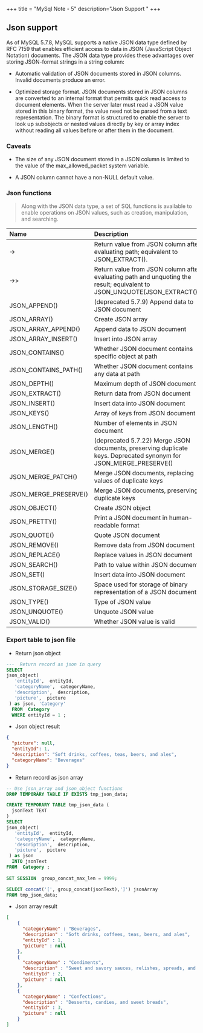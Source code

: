 +++
title = "MySql Note - 5"
description="Json Support "
+++

## Json support 

As of MySQL 5.7.8, MySQL supports a native JSON data type defined by RFC 7159 that enables efficient access to data in JSON (JavaScript Object Notation) documents. The JSON data type provides these advantages over storing JSON-format strings in a string column:

* Automatic validation of JSON documents stored in JSON columns. Invalid documents produce an error.

* Optimized storage format. JSON documents stored in JSON columns are converted to an internal format that permits quick read access to document elements. When the server later must read a JSON value stored in this binary format, the value need not be parsed from a text representation. The binary format is structured to enable the server to look up subobjects or nested values directly by key or array index without reading all values before or after them in the document.



### Caveats

* The size of any JSON document stored in a JSON column is limited to the value of the max_allowed_packet system variable. 

* A JSON column cannot have a non-NULL default value.


### Json functions

> Along with the JSON data type, a set of SQL functions is available to enable operations on JSON values, such as creation, manipulation, and searching. 


Name |  Description
:--|:--|
->  | Return value from JSON column after evaluating path; equivalent to JSON_EXTRACT().
->>  | Return value from JSON column after evaluating path and unquoting the result; equivalent to JSON_UNQUOTE(JSON_EXTRACT()).
JSON_APPEND() |  (deprecated 5.7.9)  Append data to JSON document
JSON_ARRAY() |   Create JSON array
JSON_ARRAY_APPEND() |   Append data to JSON document
JSON_ARRAY_INSERT() |   Insert into JSON array
JSON_CONTAINS() |   Whether JSON document contains specific object at path
JSON_CONTAINS_PATH() |   Whether JSON document contains any data at path
JSON_DEPTH() |   Maximum depth of JSON document
JSON_EXTRACT() |   Return data from JSON document
JSON_INSERT() |   Insert data into JSON document
JSON_KEYS() |   Array of keys from JSON document
JSON_LENGTH() |   Number of elements in JSON document
JSON_MERGE() |  (deprecated 5.7.22)  Merge JSON documents, preserving duplicate keys. Deprecated synonym for JSON_MERGE_PRESERVE() | 
JSON_MERGE_PATCH() |   Merge JSON documents, replacing values of duplicate keys
JSON_MERGE_PRESERVE() |   Merge JSON documents, preserving duplicate keys
JSON_OBJECT() |   Create JSON object
JSON_PRETTY() |   Print a JSON document in human-readable format
JSON_QUOTE() |   Quote JSON document
JSON_REMOVE() |   Remove data from JSON document
JSON_REPLACE() |   Replace values in JSON document
JSON_SEARCH() |   Path to value within JSON document
JSON_SET() |   Insert data into JSON document
JSON_STORAGE_SIZE() |   Space used for storage of binary representation of a JSON document
JSON_TYPE() |   Type of JSON value
JSON_UNQUOTE() |   Unquote JSON value
JSON_VALID() |   Whether JSON value is valid


### Export table to json file

* Return json object

```sql
---  Return record as json in query
SELECT 
json_object( 
   'entityId',  entityId,
   'categoryName',  categoryName,
   'description',  description,
   'picture',  picture
 ) as json, 'Category' 
  FROM  Category 
  WHERE entityId = 1 ; 
```

* Json object result

```json
{
  "picture": null,
  "entityId": 1,
  "description": "Soft drinks, coffees, teas, beers, and ales",
  "categoryName": "Beverages"
}

```

* Return record as json array


```sql
-- Use json_array and json_object functions 
DROP TEMPORARY TABLE IF EXISTS tmp_json_data;

CREATE TEMPORARY TABLE tmp_json_data (
  jsonText TEXT
) 
SELECT 
json_object( 
   'entityId',  entityId,
   'categoryName',  categoryName,
   'description',  description,
   'picture',  picture
 ) as json 
  INTO jsonText
FROM  Category ; 
  
SET SESSION  group_concat_max_len = 9999;

SELECT concat('[', group_concat(jsonText),']') jsonArray
FROM tmp_json_data;
```

* Json array result

```json
[
    {
      "categoryName" : "Beverages",
      "description" : "Soft drinks, coffees, teas, beers, and ales",
      "entityId" : 1,
      "picture" : null
    },
    {
      "categoryName" : "Condiments",
      "description" : "Sweet and savory sauces, relishes, spreads, and seasonings",
      "entityId" : 2,
      "picture" : null
    },
    {
      "categoryName" : "Confections",
      "description" : "Desserts, candies, and sweet breads",
      "entityId" : 3,
      "picture" : null
    }
]

```
